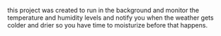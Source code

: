 this project was created to run in the background and monitor the temperature and humidity levels and notify you when the weather gets colder and drier so you have time to moisturize before that happens.